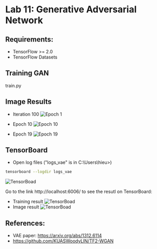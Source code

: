 # Lab 11: Generative Adversarial Network
## Requirements: 
- TensorFlow >= 2.0
- TensorFlow Datasets

## Training GAN 
train.py

## Image Results
- Iteration 100
![Epoch 1](image_results/e1.JPG)

- Epoch 10
![Epoch 10](image_results/e10.JPG)

- Epoch 19
![Epoch 19](image_results/e19.JPG)

## TensorBoard
- Open log files ("logs_vae" is in  C:\Users\hieu>)
```bash
tensorboard --logdir logs_vae
```
![TensorBoad](image_results/rr.JPG)

Go to the link http://localhost:6006/ to see the resutl on TensorBoard:
- Training result
![TensorBoad](image_results/train.JPG)
- Image result
![TensorBoad](image_results/tfboard.JPG)

## References: 
- VAE paper: https://arxiv.org/abs/1312.6114
- https://github.com/KUASWoodyLIN/TF2-WGAN


